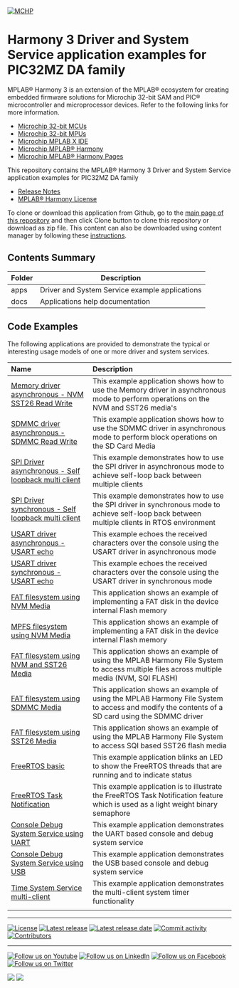 ﻿[![MCHP](https://www.microchip.com/ResourcePackages/Microchip/assets/dist/images/logo.png)](https://www.microchip.com)

# Harmony 3 Driver and System Service application examples for PIC32MZ DA family

MPLAB® Harmony 3 is an extension of the MPLAB® ecosystem for creating embedded firmware solutions for Microchip 32-bit SAM and PIC® microcontroller and microprocessor devices.  Refer to the following links for more information.

- [Microchip 32-bit MCUs](https://www.microchip.com/design-centers/32-bit)
- [Microchip 32-bit MPUs](https://www.microchip.com/design-centers/32-bit-mpus)
- [Microchip MPLAB X IDE](https://www.microchip.com/mplab/mplab-x-ide)
- [Microchip MPLAB® Harmony](https://www.microchip.com/mplab/mplab-harmony)
- [Microchip MPLAB® Harmony Pages](https://microchip-mplab-harmony.github.io/)

This repository contains the MPLAB® Harmony 3 Driver and System Service application examples for PIC32MZ DA family

- [Release Notes](release_notes.md)
- [MPLAB® Harmony License](mplab_harmony_license.md)

To clone or download this application from Github, go to the [main page of this repository](https://github.com/Microchip-MPLAB-Harmony/core_apps_pic32mz_da) and then click Clone button to clone this repository or download as zip file.
This content can also be downloaded using content manager by following these [instructions](https://github.com/Microchip-MPLAB-Harmony/contentmanager/wiki).

## Contents Summary

| Folder     | Description                                    |
| ---        | ---                                            |
| apps       | Driver and System Service example applications |
| docs       | Applications help documentation                |

## Code Examples

The following applications are provided to demonstrate the typical or interesting usage models of one or more driver and system services.

| Name | Description|
|:---------|:-----------|
|[Memory driver asynchronous - NVM SST26 Read Write](apps/driver/memory/async/nvm_sst26_read_write/readme.md) | This example application shows how to use the Memory driver in asynchronous mode to perform operations on the NVM and SST26 media's |
|[SDMMC driver asynchronous - SDMMC Read Write](apps/driver/sdmmc/async/sdmmc_read_write/readme.md) | This example application shows how to use the SDMMC driver in asynchronous mode to perform block operations on the SD Card Media |
|[SPI Driver asynchronous - Self loopback multi client](apps/driver/spi/async/spi_self_loopback_multi_client/readme.md) | This example demonstrates how to use the SPI driver in asynchronous mode to achieve self-loop back between multiple clients |
|[SPI Driver synchronous - Self loopback multi client](apps/driver/spi/sync/spi_self_loopback_multi_client/readme.md) | This example demonstrates how to use the SPI driver in synchronous mode to achieve self-loop back between multiple clients in RTOS environment |
|[USART driver asynchronous - USART echo](apps/driver/usart/async/usart_echo/readme.md) | This example echoes the received characters over the console using the USART driver in asynchronous mode |
|[USART driver synchronous - USART echo](apps/driver/usart/sync/usart_echo/readme.md) | This example echoes the received characters over the console using the USART driver in synchronous mode |
|[FAT filesystem using NVM Media](apps/fs/nvm_fat/readme.md) | This application shows an example of implementing a FAT disk in the device internal Flash memory |
|[MPFS filesystem using NVM Media](apps/fs/nvm_mpfs/readme.md) | This application shows an example of implementing a FAT disk in the device internal Flash memory |
|[FAT filesystem using NVM and SST26 Media](apps/fs/nvm_sqi_fat/readme.md) | This application shows an example of using the MPLAB Harmony File System to access multiple files across multiple media (NVM, SQI FLASH)|
|[FAT filesystem using SDMMC Media](apps/fs/sdmmc_fat/readme.md) | This application shows an example of using the MPLAB Harmony File System to access and modify the contents of a SD card using the SDMMC driver |
|[FAT filesystem using SST26 Media](apps/fs/sqi_flash_fat/readme.md) | This application shows an example of using the MPLAB Harmony File System to access SQI based SST26 flash media |
|[FreeRTOS basic](apps/rtos/freertos/basic_freertos/readme.md) | This example application blinks an LED to show the FreeRTOS threads that are running and to indicate status |
|[FreeRTOS Task Notification](apps/rtos/freertos/task_notification_freertos/readme.md) | This example application is to illustrate the FreeRTOS Task Notification feature which is used as a light weight binary semaphore |
|[Console Debug System Service using UART](apps/system/console_debug/sys_console_debug_uart_read_write/readme.md) | This example application demonstrates the UART based console and debug system service |
|[Console Debug System Service using USB](apps/system/console_debug/sys_console_debug_usb_read_write/readme.md) | This example application demonstrates the USB based console and debug system service |
|[Time System Service multi-client](apps/system/time/sys_time_multiclient/readme.md) | This example application demonstrates the multi-client system timer functionality |
|||

____

[![License](https://img.shields.io/badge/license-Harmony%20license-orange.svg)](https://github.com/Microchip-MPLAB-Harmony/core_apps_pic32mz_da/blob/master/mplab_harmony_license.md)
[![Latest release](https://img.shields.io/github/release/Microchip-MPLAB-Harmony/core_apps_pic32mz_da.svg)](https://github.com/Microchip-MPLAB-Harmony/core_apps_pic32mz_da/releases/latest)
[![Latest release date](https://img.shields.io/github/release-date/Microchip-MPLAB-Harmony/core_apps_pic32mz_da.svg)](https://github.com/Microchip-MPLAB-Harmony/core_apps_pic32mz_da/releases/latest)
[![Commit activity](https://img.shields.io/github/commit-activity/y/Microchip-MPLAB-Harmony/core_apps_pic32mz_da.svg)](https://github.com/Microchip-MPLAB-Harmony/core_apps_pic32mz_da/graphs/commit-activity)
[![Contributors](https://img.shields.io/github/contributors-anon/Microchip-MPLAB-Harmony/core_apps_pic32mz_da.svg)]()

____

[![Follow us on Youtube](https://img.shields.io/badge/Youtube-Follow%20us%20on%20Youtube-red.svg)](https://www.youtube.com/user/MicrochipTechnology)
[![Follow us on LinkedIn](https://img.shields.io/badge/LinkedIn-Follow%20us%20on%20LinkedIn-blue.svg)](https://www.linkedin.com/company/microchip-technology)
[![Follow us on Facebook](https://img.shields.io/badge/Facebook-Follow%20us%20on%20Facebook-blue.svg)](https://www.facebook.com/microchiptechnology/)
[![Follow us on Twitter](https://img.shields.io/twitter/follow/MicrochipTech.svg?style=social)](https://twitter.com/MicrochipTech)

[![](https://img.shields.io/github/stars/Microchip-MPLAB-Harmony/core_apps_pic32mz_da.svg?style=social)]()
[![](https://img.shields.io/github/watchers/Microchip-MPLAB-Harmony/core_apps_pic32mz_da.svg?style=social)]()
